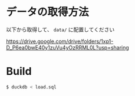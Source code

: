 # データの取得方法

以下から取得して、 `data/` に配置してください

https://drive.google.com/drive/folders/1xp1-D_P6ea0bwE40y1zuVu4yOzRRML0L?usp=sharing

# Build

```sh
$ duckdb < load.sql
```

